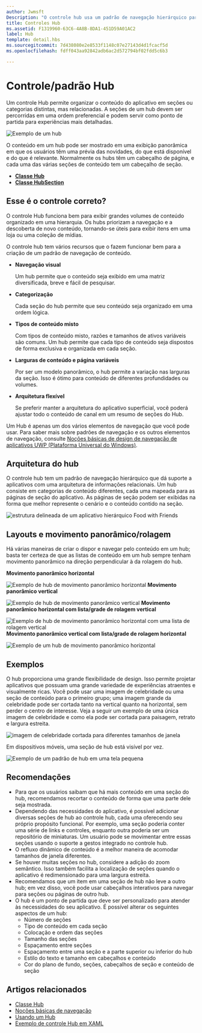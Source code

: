```yaml
---
author: Jwmsft
Description: "O controle hub usa um padrão de navegação hierárquico para oferecer suporte a aplicativos com uma arquitetura de informação relacional."
title: Controles Hub
ms.assetid: F1319960-63C6-4A8B-8DA1-451D59A01AC2
label: Hub
template: detail.hbs
ms.sourcegitcommit: 7d438080e2e8533f1148c07e27143d4d1fcacf5d
ms.openlocfilehash: fdff043aa92842adb6ac2d572794bf02fdd5c6b3

---
```

# Controle/padrão Hub


Um controle Hub permite organizar o conteúdo do aplicativo em seções ou categorias distintas, mas relacionadas. A seções de um hub devem ser percorridas em uma ordem preferencial e podem servir como ponto de partida para experiências mais detalhadas.

![Exemplo de um hub](images/hub_example_tablet.png)

O conteúdo em um hub pode ser mostrado em uma exibição panorâmica em que os usuários têm uma prévia das novidades, do que está disponível e do que é relevante. Normalmente os hubs têm um cabeçalho de página, e cada uma das várias seções de conteúdo tem um cabeçalho de seção.


-   [**Classe Hub**](https://msdn.microsoft.com/library/windows/apps/dn251843)
-   [**Classe HubSection**](https://msdn.microsoft.com/library/windows/apps/dn251845)

## Esse é o controle correto?

O controle Hub funciona bem para exibir grandes volumes de conteúdo organizado em uma hierarquia. Os hubs priorizam a navegação e a descoberta de novo conteúdo, tornando-se úteis para exibir itens em uma loja ou uma coleção de mídias.

O controle hub tem vários recursos que o fazem funcionar bem para a criação de um padrão de navegação de conteúdo.

-   **Navegação visual**

    Um hub permite que o conteúdo seja exibido em uma matriz diversificada, breve e fácil de pesquisar.

-   **Categorização**

    Cada seção do hub permite que seu conteúdo seja organizado em uma ordem lógica.

-   **Tipos de conteúdo misto**

    Com tipos de conteúdo misto, razões e tamanhos de ativos variáveis são comuns. Um hub permite que cada tipo de conteúdo seja dispostos de forma exclusiva e organizada em cada seção.

-   **Larguras de conteúdo e página variáveis**

    Por ser um modelo panorâmico, o hub permite a variação nas larguras da seção. Isso é ótimo para conteúdo de diferentes profundidades ou volumes.

-   **Arquitetura flexível**

    Se preferir manter a arquitetura do aplicativo superficial, você poderá ajustar todo o conteúdo de canal em um resumo de seções do Hub.

Um Hub é apenas um dos vários elementos de navegação que você pode usar. Para saber mais sobre padrões de navegação e os outros elementos de navegação, consulte [Noções básicas de design de navegação de aplicativos UWP (Plataforma Universal do Windows)](../layout/navigation-basics.md).

## Arquitetura do hub

O controle hub tem um padrão de navegação hierárquico que dá suporte a aplicativos com uma arquitetura de informações relacionais. Um hub consiste em categorias de conteúdo diferentes, cada uma mapeada para as páginas de seção do aplicativo. As páginas de seção podem ser exibidas na forma que melhor represente o cenário e o conteúdo contido na seção.

![estrutura delineada de um aplicativo hierárquico Food with Friends](images/navigation_diagram_food_with_friends_app_new.png)

## Layouts e movimento panorâmico/rolagem

Há várias maneiras de criar o dispor e navegar pelo conteúdo em um hub; basta ter certeza de que as listas de conteúdo em um hub sempre tenham movimento panorâmico na direção perpendicular à da rolagem do hub.

**Movimento panorâmico horizontal**

![Exemplo de hub de movimento panorâmico horizontal](images/controls_hub_horizontal_pan.png)
**Movimento panorâmico vertical**

![Exemplo de hub de movimento panorâmico vertical](images/controls_hub_vertical_pan.png)
**Movimento panorâmico horizontal com lista/grade de rolagem vertical**

![Exemplo de hub de movimento panorâmico horizontal com uma lista de rolagem vertical](images/controls_hub_horizontal_vertical_scroll.png)
**Movimento panorâmico vertical com lista/grade de rolagem horizontal**

![Exemplo de um hub de movimento panorâmico horizontal](images/controls_hub_vertical_horizontal_scroll.png)

## Exemplos

O hub proporciona uma grande flexibilidade de design. Isso permite projetar aplicativos que possuam uma grande variedade de experiências atraentes e visualmente ricas. Você pode usar uma imagem de celebridade ou uma seção de conteúdo para o primeiro grupo; uma imagem grande da celebridade pode ser cortada tanto na vertical quanto na horizontal, sem perder o centro de interesse. Veja a seguir um exemplo de uma única imagem de celebridade e como ela pode ser cortada para paisagem, retrato e largura estreita.

![imagem de celebridade cortada para diferentes tamanhos de janela](images/hub_hero_cropped2.png)

Em dispositivos móveis, uma seção de hub está visível por vez.

![Exemplo de um padrão de hub em uma tela pequena](images/phone_hub_example.png)

## Recomendações

-   Para que os usuários saibam que há mais conteúdo em uma seção do hub, recomendamos recortar o conteúdo de forma que uma parte dele seja mostrada.
-   Dependendo das necessidades do aplicativo, é possível adicionar diversas seções de hub ao controle hub, cada uma oferecendo seu próprio propósito funcional. Por exemplo, uma seção poderia conter uma série de links e controles, enquanto outra poderia ser um repositório de miniaturas. Um usuário pode se movimentar entre essas seções usando o suporte a gestos integrado no controle hub.
-   O refluxo dinâmico de conteúdo é a melhor maneira de acomodar tamanhos de janela diferentes.
-   Se houver muitas seções no hub, considere a adição do zoom semântico. Isso também facilita a localização de seções quando o aplicativo é redimensionado para uma largura estreita.
-   Recomendamos que um item em uma seção de hub não leve a outro hub; em vez disso, você pode usar cabeçalhos interativos para navegar para seções ou páginas de outro hub.
-   O hub é um ponto de partida que deve ser personalizado para atender às necessidades do seu aplicativo. É possível alterar os seguintes aspectos de um hub:
    -   Número de seções
    -   Tipo de conteúdo em cada seção
    -   Colocação e ordem das seções
    -   Tamanho das seções
    -   Espaçamento entre seções
    -   Espaçamento entre uma seção e a parte superior ou inferior do hub
    -   Estilo do texto e tamanho em cabeçalhos e conteúdo
    -   Cor do plano de fundo, seções, cabeçalhos de seção e conteúdo de seção



## Artigos relacionados

- [Classe Hub](https://msdn.microsoft.com/library/windows/apps/dn251843)
- [Noções básicas de navegação](../layout/navigation-basics.md)
- [Usando um Hub](https://msdn.microsoft.com/library/windows/apps/xaml/dn308518)
- [Exemplo de controle Hub em XAML](http://go.microsoft.com/fwlink/p/?LinkID=310072)



<!--HONumber=Jun16_HO4-->


